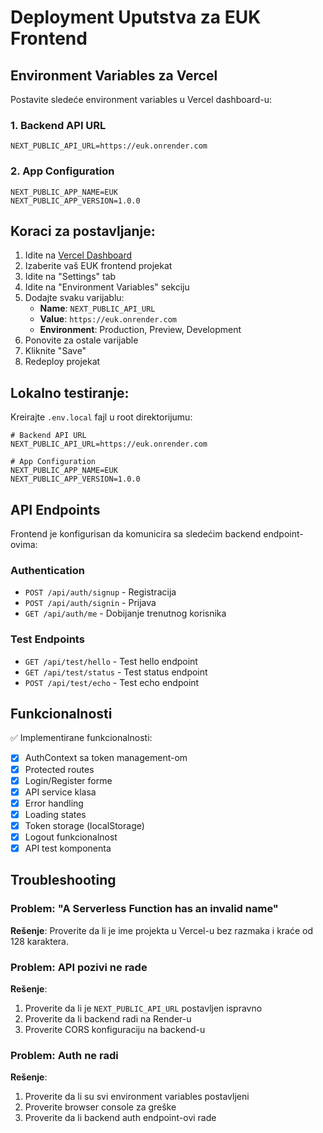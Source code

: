 # Deployment Uputstva za EUK Frontend

## Environment Variables za Vercel

Postavite sledeće environment variables u Vercel dashboard-u:

### 1. Backend API URL
```
NEXT_PUBLIC_API_URL=https://euk.onrender.com
```

### 2. App Configuration
```
NEXT_PUBLIC_APP_NAME=EUK
NEXT_PUBLIC_APP_VERSION=1.0.0
```

## Koraci za postavljanje:

1. Idite na [Vercel Dashboard](https://vercel.com/dashboard)
2. Izaberite vaš EUK frontend projekat
3. Idite na "Settings" tab
4. Idite na "Environment Variables" sekciju
5. Dodajte svaku varijablu:
   - **Name**: `NEXT_PUBLIC_API_URL`
   - **Value**: `https://euk.onrender.com`
   - **Environment**: Production, Preview, Development
6. Ponovite za ostale varijable
7. Kliknite "Save"
8. Redeploy projekat

## Lokalno testiranje:

Kreirajte `.env.local` fajl u root direktorijumu:

```env
# Backend API URL
NEXT_PUBLIC_API_URL=https://euk.onrender.com

# App Configuration
NEXT_PUBLIC_APP_NAME=EUK
NEXT_PUBLIC_APP_VERSION=1.0.0
```

## API Endpoints

Frontend je konfigurisan da komunicira sa sledećim backend endpoint-ovima:

### Authentication
- `POST /api/auth/signup` - Registracija
- `POST /api/auth/signin` - Prijava
- `GET /api/auth/me` - Dobijanje trenutnog korisnika

### Test Endpoints
- `GET /api/test/hello` - Test hello endpoint
- `GET /api/test/status` - Test status endpoint
- `POST /api/test/echo` - Test echo endpoint

## Funkcionalnosti

✅ Implementirane funkcionalnosti:
- [x] AuthContext sa token management-om
- [x] Protected routes
- [x] Login/Register forme
- [x] API service klasa
- [x] Error handling
- [x] Loading states
- [x] Token storage (localStorage)
- [x] Logout funkcionalnost
- [x] API test komponenta

## Troubleshooting

### Problem: "A Serverless Function has an invalid name"
**Rešenje**: Proverite da li je ime projekta u Vercel-u bez razmaka i kraće od 128 karaktera.

### Problem: API pozivi ne rade
**Rešenje**: 
1. Proverite da li je `NEXT_PUBLIC_API_URL` postavljen ispravno
2. Proverite da li backend radi na Render-u
3. Proverite CORS konfiguraciju na backend-u

### Problem: Auth ne radi
**Rešenje**:
1. Proverite da li su svi environment variables postavljeni
2. Proverite browser console za greške
3. Proverite da li backend auth endpoint-ovi rade 